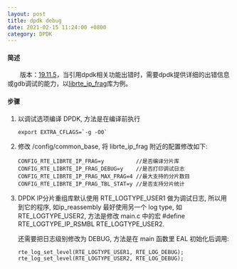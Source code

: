 ```yaml
---
layout: post
title: dpdk debug
date: 2021-02-15 11:24:00 +0800
category: DPDK
---
```


#### 简述
　　版本：[19.11.5](http://fast.dpdk.org/rel/)，当引用dpdk相关功能出错时，需要dpdk提供详细的出错信息或gdb调试的能力，以[librte_ip_frag](https://doc.dpdk.org/guides-19.05/sample_app_ug/ip_frag.html)库为例。

#### 步骤

1. 以调试选项编译 DPDK, 方法是在编译前执行

   ```
   export EXTRA_CFLAGS=`-g -O0`
   ```

2. 修改 /config/common_base, 将 librte_ip_frag 附近的配置修改如下:

   ```
   CONFIG_RTE_LIBRTE_IP_FRAG=y          //是否编译分片库
   CONFIG_RTE_LIBRTE_IP_FRAG_DEBUG=y    //是否打印调试日志
   CONFIG_RTE_LIBRTE_IP_FRAG_MAX_FRAG=4 //最大支持的分片数目
   CONFIG_RTE_LIBRTE_IP_FRAG_TBL_STAT=y //是否支持分片统计
   ```

3. DPDK IP分片重组库默认使用 RTE_LOGTYPE_USER1 做为调试日志, 所以用到它的程序, 如ip_reassembly 最好使用另一个 log type, 如 RTE_LOGTYPE_USER2, 方法是修改 main.c 中的宏 #define RTE_LOGTYPE_IP_RSMBL RTE_LOGTYPE_USER2.

   还需要把日志级别修改为 DEBUG, 方法是在 main 函数里 EAL 初始化后调用:

   ```
   rte_log_set_level(RTE_LOGTYPE_USER1, RTE_LOG_DEBUG);
   rte_log_set_level(RTE_LOGTYPE_USER2, RTE_LOG_DEBUG);
   ```